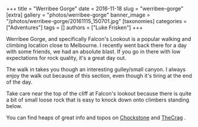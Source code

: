 +++
title = "Werribee Gorge"
date = 2016-11-18
slug = "werribee-gorge"
[extra]
gallery = "photos/werribee-gorge"
banner_image = "/photos/werribee-gorge/20161115_150701.jpg"
[taxonomies]
categories = ["Adventures"]
tags = []
authors = ["Luke Frisken"]
+++

Werribee Gorge, and specifically Falcon's Lookout is a popular walking
and climbing location close to Melbourne. I recently went back there for
a day with some friends, we had an absolute blast. If you go in there
with low expectations for rock quality, it's a great day out.

The walk in takes you though an interesting gulley/small canyon. I
always enjoy the walk out because of this section, even though it's
tiring at the end of the day.

Take care near the top of the cliff at Falcon's lookout because there is
quite a bit of small loose rock that is easy to knock down onto climbers
standing below.

You can find heaps of great info and topos on
[Chockstone](http://www.chockstone.org/werribee-gorge/werribee.htm) and
[TheCrag](https://www.thecrag.com/climbing/australia/werribee-gorge) .
